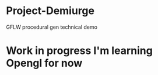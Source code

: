 # Project-Demiurge
 GFLW procedural gen technical demo


# Work in progress I'm learning Opengl for now
